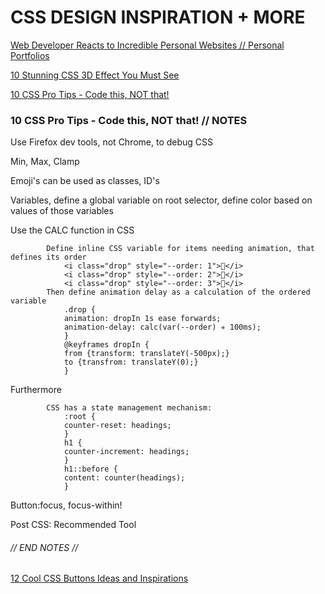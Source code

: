# CSS DESIGN INSPIRATION + MORE

[Web Developer Reacts to Incredible Personal Websites // Personal Portfolios](https://www.youtube.com/watch?v=BZqzhmlTkAc)

[10 Stunning CSS 3D Effect You Must See](https://www.youtube.com/watch?v=bjUoQbSJDJs)

[10 CSS Pro Tips - Code this, NOT that!](https://www.youtube.com/watch?v=Qhaz36TZG5Y)

### 10 CSS Pro Tips - Code this, NOT that! // NOTES

Use Firefox dev tools, not Chrome, to debug CSS

Min, Max, Clamp

Emoji's can be used as classes, ID's

Variables, define a global variable on root selector, define color based on values of those variables

Use the CALC function in CSS

            Define inline CSS variable for items needing animation, that defines its order
                <i class="drop" style="--order: 1">🍌</i>
                <i class="drop" style="--order: 2">🍓</i>
                <i class="drop" style="--order: 3">🍒</i>
            Then define animation delay as a calculation of the ordered variable
                .drop {
                animation: dropIn 1s ease forwards;
                animation-delay: calc(var(--order) ✳ 100ms);
                }
                @keyframes dropIn {
                from {transform: translateY(-500px);}
                to {transfrom: translateY(0);}
                }

Furthermore

            CSS has a state management mechanism:
                :root {
                counter-reset: headings;
                }
                h1 {
                counter-increment: headings;
                }
                h1::before {
                content: counter(headings);
                }

Button:focus, focus-within!

Post CSS: Recommended Tool

###### // END NOTES // ######

[12 Cool CSS Buttons Ideas and Inspirations](https://www.youtube.com/watch?v=XYiZg0msGwU)
